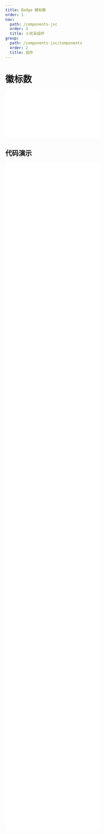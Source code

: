 ```yaml
---
title: Badge 徽标数
order: 1
nav:
  path: /components-jxc
  order: 3
  title: 小优采组件
group:
  path: /components-jxc/components
  order: 2
  title: 组件
---
```


# 徽标数

<div>
<embed src="@docs-common/badge/index.md"></embed>
</div>
        
## 代码演示

<Row gutter=8>

  <Col span=12>
    
  <div class="code-box"><embed src="@abiz-rc-jxc/badge/demo/basic-badge-jxc.md"></embed></div>
          
  <div class="code-box"><embed src="@abiz-rc-jxc/badge/demo/overflow-badge-jxc.md"></embed></div>
          
  <div class="code-box"><embed src="@abiz-rc-jxc/badge/demo/link-badge-jxc.md"></embed></div>
          
  <div class="code-box"><embed src="@abiz-rc-jxc/badge/demo/offset-badge-jxc.md"></embed></div>
          
  <div class="code-box"><embed src="@abiz-rc-jxc/badge/demo/colorful-badge-jxc.md"></embed></div>
          
  <div class="code-box"><embed src="@abiz-rc-jxc/badge/demo/ribbbon-badge-jxc.md"></embed></div>
          
  <div class="code-box"><embed src="@abiz-rc-jxc/badge/demo/title-badge-jxc.md"></embed></div>
          
  </Col>
          
  <Col span=12>
    
  <div class="code-box"><embed src="@abiz-rc-jxc/badge/demo/no-wrapper-badge-jxc.md"></embed></div>
          
  <div class="code-box"><embed src="@abiz-rc-jxc/badge/demo/dot-badge-jxc.md"></embed></div>
          
  <div class="code-box"><embed src="@abiz-rc-jxc/badge/demo/change-badge-jxc.md"></embed></div>
          
  <div class="code-box"><embed src="@abiz-rc-jxc/badge/demo/status-badge-jxc.md"></embed></div>
          
  <div class="code-box"><embed src="@abiz-rc-jxc/badge/demo/size-badge-jxc.md"></embed></div>
          
  <div class="code-box"><embed src="@abiz-rc-jxc/badge/demo/ribbon-debug-badge-jxc.md"></embed></div>
          
  </Col>
          
</Row>
        
<div><embed src="@docs-common/badge/index-api.md"></embed><div>
